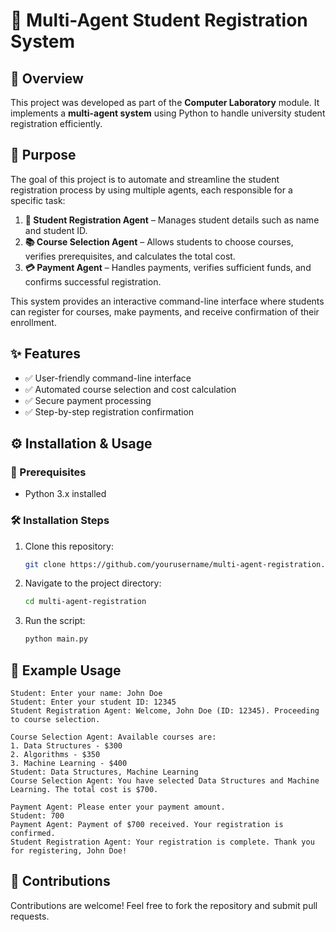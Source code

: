 # 📌 Multi-Agent Student Registration System

## 📖 Overview

This project was developed as part of the **Computer Laboratory** module. It implements a **multi-agent system** using Python to handle university student registration efficiently.

## 🎯 Purpose

The goal of this project is to automate and streamline the student registration process by using multiple agents, each responsible for a specific task:

1. **📝 Student Registration Agent** – Manages student details such as name and student ID.
2. **📚 Course Selection Agent** – Allows students to choose courses, verifies prerequisites, and calculates the total cost.
3. **💳 Payment Agent** – Handles payments, verifies sufficient funds, and confirms successful registration.

This system provides an interactive command-line interface where students can register for courses, make payments, and receive confirmation of their enrollment.

## ✨ Features

- ✅ User-friendly command-line interface
- ✅ Automated course selection and cost calculation
- ✅ Secure payment processing
- ✅ Step-by-step registration confirmation

## ⚙️ Installation & Usage

### 📌 Prerequisites

- Python 3.x installed

### 🛠️ Installation Steps

1. Clone this repository:
   ```sh
   git clone https://github.com/yourusername/multi-agent-registration.git
   ```
2. Navigate to the project directory:
   ```sh
   cd multi-agent-registration
   ```
3. Run the script:
   ```sh
   python main.py
   ```

## 🚀 Example Usage

```
Student: Enter your name: John Doe
Student: Enter your student ID: 12345
Student Registration Agent: Welcome, John Doe (ID: 12345). Proceeding to course selection.

Course Selection Agent: Available courses are:
1. Data Structures - $300
2. Algorithms - $350
3. Machine Learning - $400
Student: Data Structures, Machine Learning
Course Selection Agent: You have selected Data Structures and Machine Learning. The total cost is $700.

Payment Agent: Please enter your payment amount.
Student: 700
Payment Agent: Payment of $700 received. Your registration is confirmed.
Student Registration Agent: Your registration is complete. Thank you for registering, John Doe!
```

## 🤝 Contributions

Contributions are welcome! Feel free to fork the repository and submit pull requests.
